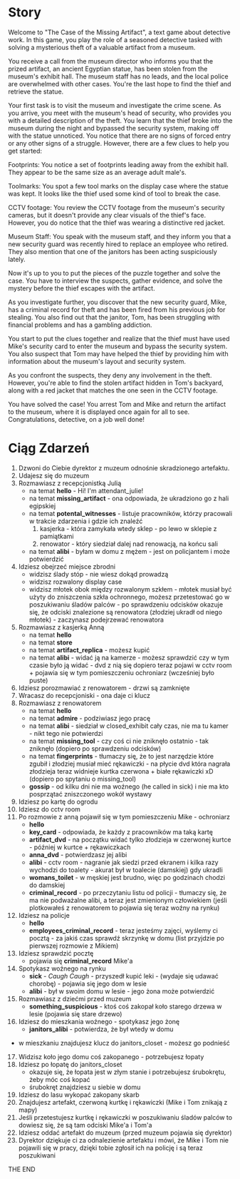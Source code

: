# Story

Welcome to "The Case of the Missing Artifact", a text game about detective work. In this game, you play the role of a seasoned detective tasked with solving a mysterious theft of a valuable artifact from a museum.

You receive a call from the museum director who informs you that the prized artifact, an ancient Egyptian statue, has been stolen from the museum's exhibit hall. The museum staff has no leads, and the local police are overwhelmed with other cases. You're the last hope to find the thief and retrieve the statue.

Your first task is to visit the museum and investigate the crime scene. As you arrive, you meet with the museum's head of security, who provides you with a detailed description of the theft. You learn that the thief broke into the museum during the night and bypassed the security system, making off with the statue unnoticed. You notice that there are no signs of forced entry or any other signs of a struggle. However, there are a few clues to help you get started:

Footprints: You notice a set of footprints leading away from the exhibit hall. They appear to be the same size as an average adult male's.

Toolmarks: You spot a few tool marks on the display case where the statue was kept. It looks like the thief used some kind of tool to break the case.

CCTV footage: You review the CCTV footage from the museum's security cameras, but it doesn't provide any clear visuals of the thief's face. However, you do notice that the thief was wearing a distinctive red jacket.

Museum Staff: You speak with the museum staff, and they inform you that a new security guard was recently hired to replace an employee who retired. They also mention that one of the janitors has been acting suspiciously lately.

Now it's up to you to put the pieces of the puzzle together and solve the case. You have to interview the suspects, gather evidence, and solve the mystery before the thief escapes with the artifact.

As you investigate further, you discover that the new security guard, Mike, has a criminal record for theft and has been fired from his previous job for stealing. You also find out that the janitor, Tom, has been struggling with financial problems and has a gambling addiction.

You start to put the clues together and realize that the thief must have used Mike's security card to enter the museum and bypass the security system. You also suspect that Tom may have helped the thief by providing him with information about the museum's layout and security system.

As you confront the suspects, they deny any involvement in the theft. However, you're able to find the stolen artifact hidden in Tom's backyard, along with a red jacket that matches the one seen in the CCTV footage.

You have solved the case! You arrest Tom and Mike and return the artifact to the museum, where it is displayed once again for all to see. Congratulations, detective, on a job well done!

# Ciąg Zdarzeń

1. Dzwoni do Ciebie dyrektor z muzeum odnośnie skradzionego artefaktu.
2. Udajesz się do muzeum
3. Rozmawiasz z recepcjonistką Julią
    - na temat **hello** - Hi! I'm attendant_julie!
    - na temat **missing_artifact** - ona odpowiada, że ukradziono go z hali egipskiej
    - na temat **potental_witnesses** - listuje pracowników, którzy pracowali w trakcie zdarzenia i gdzie ich znaleźć
        1. kasjerka - która zamykała wtedy sklep - po lewo w sklepie z pamiątkami
        2. renowator - który siedział dalej nad renowacją, na końcu sali
    - na temat **alibi** - byłam w domu z mężem - jest on policjantem i może potwierdzić
4. Idziesz obejrzeć miejsce zbrodni
    - widzisz ślady stóp - nie wiesz dokąd prowadzą
    - widzisz rozwalony display case
    - widzisz młotek obok między rozwalonym szkłem - młotek musiał być użyty do zniszczenia szkła ochronnego, możesz przetestować go w poszukiwaniu śladów palców - po sprawdzeniu odcisków okazuje się, że odciski znalezione są renowatora (złodziej ukradł od niego młotek) - zaczynasz podejrzewać renowatora
5. Rozmawiasz z kasjerką Anną
    - na temat **hello**
    - na temat **store**
    - na temat **artifact_replica** - możesz kupić
    - na temat **alibi** - widać ją na kamerze - możesz sprawdzić czy w tym czasie było ją widać - dvd z nią się dopiero teraz pojawi w cctv room + pojawia się w tym pomieszczeniu ochroniarz (wcześniej było puste)
6. Idziesz porozmawiać z renowatorem - drzwi są zamknięte
7. Wracasz do recepcjoniski - ona daje ci klucz
8. Rozmawiasz z renowatorem
    - na temat **hello**
    - na temat **admire** - podziwiasz jego pracę
    - na temat **alibi** - siedział w closed_exhibit cały czas, nie ma tu kamer - nikt tego nie potwierdzi
    - na temat **missing_tool** - czy coś ci nie zniknęło ostatnio - tak zniknęło (dopiero po sprawdzeniu odcisków)
    - na temat **fingerprints** - tłumaczy się, że to jest narzędzie które zgubił i złodziej musiał mieć rękawiczki - na płycie dvd która nagrała złodzieja teraz widnieje kurtka czerwona + białe rękawiczki xD  (dopiero po spytaniu o missing_tool)
    - **gossip** - od kilku dni nie ma woźnego (he called in sick) i nie ma kto posprzątać zniszczonego wokół wystawy
9. Idziesz po kartę do ogrodu
10. Idziesz do cctv room
11. Po rozmowie z anną pojawił się w tym pomieszczeniu Mike - ochroniarz
    - **hello**
    - **key_card** - odpowiada, że każdy z pracowników ma taką kartę
    - **artifact_dvd** - na początku widać tylko złodzieja w czerwonej kurtce - później w kurtce + rękawiczkach
    - **anna_dvd** - potwierdzasz jej alibi
    - **alibi** - cctv room - nagranie jak siedzi przed ekranem i kilka razy wychodzi do toalety - akurat był w toalecie (damskiej) gdy ukradli
    - **womans_toilet** - w męskiej jest brudno, więc po godzinach chodzi do damskiej
    - **criminal_record** - po przeczytaniu listu od policji - tłumaczy się, że ma nie podważalne alibi, a teraz jest zmienionym człowiekiem (jeśli plotkowałeś z renowatorem to pojawia się teraz woźny na rynku)
12. Idziesz na policje
    - **hello**
    - **employees_criminal_record** - teraz jesteśmy zajęci, wyślemy ci pocztą - za jakiś czas sprawdź skrzynkę w domu (list przyjdzie po pierwszej rozmowie z Mikiem)
13. Idziesz sprawdzić pocztę
    - pojawia się **criminal_record** Mike'a
14. Spotykasz woźnego na rynku
    - **sick** - *Caugh* *Caugh* - przyszedł kupić leki - (wydaje się udawać chorobę) - pojawia się jego dom w lesie
    - **alibi** - był w swoim domu w lesie - jego żona może potwierdzić
15. Rozmawiasz z dziećmi przed muzeum
    - **something_suspicious** - ktoś coś zakopał koło starego drzewa w lesie (pojawia się stare drzewo)
16. Idziesz do mieszkania woźnego - spotykasz jego żonę
    - **janitors_alibi** - potwierdza, że był wtedy w domu
- w mieszkaniu znajdujesz klucz do janitors_closet - możesz go podnieść
17. Widzisz koło jego domu coś zakopanego - potrzebujesz łopaty
18. Idziesz po łopatę do janitors_closet
    - okazuje się, że łopata jest w złym stanie i potrzebujesz śrubokrętu, żeby móc coś kopać
    - śrubokręt znajdziesz u siebie w domu
19. Idziesz do lasu wykopać zakopany skarb
20. Znajdujesz artefakt, czerwoną kurtkę i rękawiczki
    (Mike i Tom znikają z mapy)
21. Jeśli przetestujesz kurtkę i rękawiczki w poszukiwaniu śladów palców to dowiesz się, że są tam odciski Mike'a i Tom'a
22. Idziesz oddać artefakt do muzeum (przed muzeum pojawia się dyrektor)
23. Dyrektor dziękuje ci za odnalezienie artefaktu i mówi, że Mike i Tom nie pojawili się w pracy, dzięki tobie zgłosił ich na policję i są teraz poszukiwani

THE END


